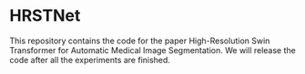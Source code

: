 # HRSTNet
This repository contains the code for the paper High-Resolution Swin Transformer for Automatic Medical Image Segmentation. We will release the code after all the experiments are finished.
